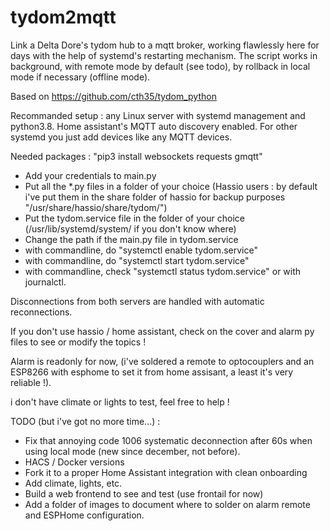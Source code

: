 # tydom2mqtt
Link a Delta Dore's tydom hub to a mqtt broker, working flawlessly here for days with the help of systemd's restarting mechanism.
The script works in background, with remote mode by default (see todo), by rollback in local mode if necessary (offline mode).

Based on https://github.com/cth35/tydom_python

Recommanded setup : any Linux server with systemd management and python3.8.
Home assistant's MQTT auto discovery enabled. For other systemd you just add devices like any MQTT devices.

Needed packages : "pip3 install websockets requests gmqtt"

- Add your credentials to main.py
- Put all the *.py files in a folder of your choice (Hassio users : by default i've put them in the share folder of hassio for backup purposes "/usr/share/hassio/share/tydom/")
- Put the tydom.service file in the folder of your choice (/usr/lib/systemd/system/ if you don't know where)
- Change the path if the main.py file in tydom.service
- with commandline, do "systemctl enable tydom.service"
- with commandline, do "systemctl start tydom.service"
- with commandline, check "systemctl status tydom.service" or with journalctl.

Disconnections from both servers are handled with automatic reconnections.

If you don't use hassio / home assistant, check on the cover and alarm py files to see or modify the topics !

Alarm is readonly for now, (i've soldered a remote to optocouplers and an ESP8266 with esphome to set it from home assisant, a least it's very reliable !).

i don't have climate or lights to test, feel free to help !

TODO (but i've got no more time...) :

- Fix that annoying code 1006 systematic deconnection after 60s when using local mode (new since december, not before).
- HACS / Docker versions
- Fork it to a proper Home Assistant integration with clean onboarding
- Add climate, lights, etc.
- Build a web frontend to see and test (use frontail for now)
- Add a folder of images to document where to solder on alarm remote and ESPHome configuration.
